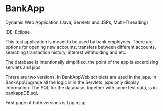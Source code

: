 # BankApp
Dynamic Web Application (Java, Servlets and JSPs, Multi-Threading)

IDE: Eclipse

This test application is meant to be used by bank employees. There are options for opening new accounts, transfers between different accounts, searching transaction history, interest withholding and etc.

The database is intentionally simplified, the point of the app is excercising servlets and jsps.

Threre are two versions. In BankAppWeb scriplets are used in the jsps. In BankAppUpgrade all the logic is in the Servlets, jsps only display information. The SQL for the database, together with some test data, is in bankappDB.sql.

First page of both versions is Login.jsp
